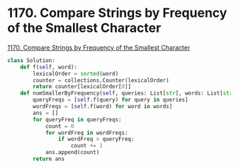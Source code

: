 # 1170. Compare Strings by Frequency of the Smallest Character

[1170. Compare Strings by Frequency of the Smallest Character](https://leetcode.com/problems/compare-strings-by-frequency-of-the-smallest-character/)

```python
class Solution:
    def f(self, word):
        lexicalOrder = sorted(word)
        counter = collections.Counter(lexicalOrder)
        return counter[lexicalOrder[0]]
    def numSmallerByFrequency(self, queries: List[str], words: List[str]) -> List[int]:
        queryFreqs = [self.f(query) for query in queries]
        wordFreqs = [self.f(word) for word in words]
        ans = []
        for queryFreq in queryFreqs:
            count = 0
            for wordFreq in wordFreqs:    
                if wordFreq > queryFreq:
                    count += 1
            ans.append(count)
        return ans
```



